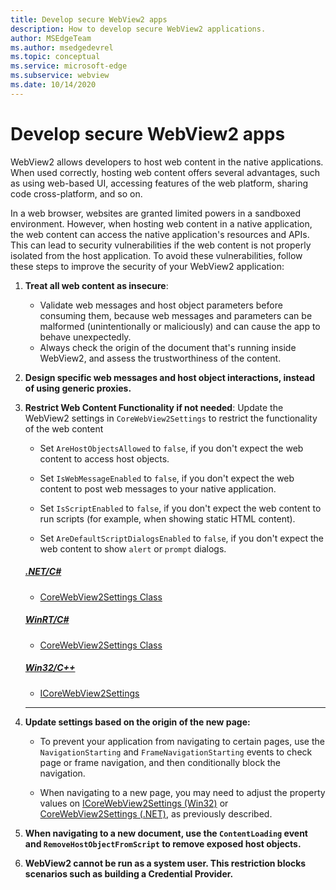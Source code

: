```yaml
---
title: Develop secure WebView2 apps
description: How to develop secure WebView2 applications.
author: MSEdgeTeam
ms.author: msedgedevrel
ms.topic: conceptual
ms.service: microsoft-edge
ms.subservice: webview
ms.date: 10/14/2020
---
```

# Develop secure WebView2 apps
<!-- old title: # Best practices for developing secure WebView2 applications -->

WebView2 allows developers to host web content in the native applications.  When used correctly, hosting web content offers several advantages, such as using web-based UI, accessing features of the web platform, sharing code cross-platform, and so on.  

In a web browser, websites are granted limited powers in a sandboxed environment. However, when hosting web content in a native application, the web content can access the native application's resources and APIs.  This can lead to security vulnerabilities if the web content is not properly isolated from the host application.  To avoid these vulnerabilities, follow these steps to improve the security of your WebView2 application:

1. **Treat all web content as insecure**:
    *  Validate web messages and host object parameters before consuming them, because web messages and parameters can be malformed (unintentionally or maliciously) and can cause the app to behave unexpectedly.
    *  Always check the origin of the document that's running inside WebView2, and assess the trustworthiness of the content.

1. **Design specific web messages and host object interactions, instead of using generic proxies.**


1. **Restrict Web Content Functionality if not needed**:
    Update the WebView2 settings in `CoreWebView2Settings` to restrict the functionality of the web content
   
   *  Set `AreHostObjectsAllowed` to `false`, if you don't expect the web content to access host objects.

   *  Set `IsWebMessageEnabled` to `false`, if you don't expect the web content to post web messages to your native application.

   *  Set `IsScriptEnabled` to `false`, if you don't expect the web content to run scripts (for example, when showing static HTML content).

   *  Set `AreDefaultScriptDialogsEnabled` to `false`, if you don't expect the web content to show `alert` or `prompt` dialogs.
    
    ##### [.NET/C#](#tab/dotnetcsharp)
    
    * [CoreWebView2Settings Class](dotnet/api/microsoft.web.webview2.core.corewebview2settings)
    
    ##### [WinRT/C#](#tab/winrtcsharp)
    
    * [CoreWebView2Settings Class](microsoft-edge/webview2/reference/winrt/microsoft_web_webview2_core/corewebview2settings)
    
    ##### [Win32/C++](#tab/win32cpp)
    
    * [ICoreWebView2Settings](microsoft-edge/webview2/reference/win32/icorewebview2settings)
    ---
            

1. **Update settings based on the origin of the new page:**

   *  To prevent your application from navigating to certain pages, use the `NavigationStarting` and `FrameNavigationStarting` events to check page or frame navigation, and then conditionally block the navigation.

   *  When navigating to a new page, you may need to adjust the property values on [ICoreWebView2Settings (Win32)](/microsoft-edge/webview2/reference/win32/icorewebview2settings) or [CoreWebView2Settings (.NET)](/dotnet/api/microsoft.web.webview2.core.corewebview2settings), as previously described.

1.  **When navigating to a new document, use the `ContentLoading` event and `RemoveHostObjectFromScript` to remove exposed host objects.**

1. **WebView2 cannot be run as a system user.  This restriction blocks scenarios such as building a Credential Provider.**


<!-- ====================================================================== -->
<!--
## Security

TODO: should we include this section?

Always check the Source property of the WebView2 control before using `ExecuteScript`, `PostWebMessageAsJson`, `PostWebMessageAsString`, or any other method to send information into the WebView2 control. The WebView2 control may have navigated to another page via the end user interacting with the page or script in the page causing navigation. Similarly, be very careful with `AddScriptToExecuteOnDocumentCreated`. All future `navigations` run the same script and if it provides access to information intended only for a certain origin, any HTML document may have access.

When examining the result of an `ExecuteScript` method call, a `WebMessageReceived` event, always check the Source of the sender, or any other mechanism of receiving information from an HTML document in a WebView2 control validate the URI of the HTML document is what you expect.

When constructing a message to send into a WebView2 control, prefer using `PostWebMessageAsJson` and construct the JSON string parameter using a JSON library. This avoids any potential accidents of encoding information into a JSON string or script and ensure no attacker controlled input can modify the rest of the JSON message or run arbitrary script. -->
